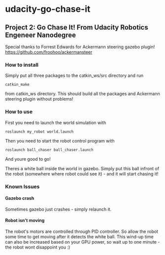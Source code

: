 # udacity-go-chase-it
## Project 2: Go Chase It! From Udacity Robotics Engeneer Nanodegree

Special thanks to Forrest Edwards for Ackermann steering gazebo plugin!
https://github.com/froohoo/ackermansteer

### How to install
Simply put all three packages to the catkin_ws/src directory and run
```
catkin_make
```
from catkin_ws directory. This should build all the packages and Ackermann steering plugin without problems!

### How to use
First you need to launch the world simulation with
```
roslaunch my_robot world.launch
```
Then you need to start the robot control program with
```
roslaunch ball_chaser ball_chaser.launch
```
And youre good to go!

Theres a white ball inside the world in gazebo. Simply put this ball infront of the robot (somewhere where robot could see it) - and it will start chasing it!


### Known Issues
#### Gazebo crash
Sometimes gazebo just crashes - simply relaunch it.
#### Robot isn't moving
The robot's motors are controlled through PID controller. So allow the robot some time to get moving after it detects the white ball. This wind-up time can also be increased based on your GPU power, so wait up to one minute - the robot wont disappoint you :)
